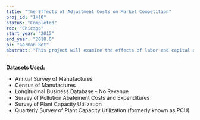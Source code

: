 ```yaml
---
title: "The Effects of Adjustment Costs on Market Competition"
proj_id: "1410"
status: "Completed"
rdc: "Chicago"
start_year: "2015"
end_year: "2018.0"
pi: "German Bet"
abstract: "This project will examine the effects of labor and capital adjustment costs on market competition and market structure. This question is of particular interest since capacity addition and withdrawal decisions are important strategic decisions that can have a significant impact on price and profitability in the short run. Moreover, given that investment is long-lived, it is a critical determinant of how the competitive environment evolves in the long-run. Although the empirical literature in industrial organization has widely explored the connection between market structure and the competitiveness of market outcomes, the literature connecting labor and capital adjustment costs and market competition is scarce. This project will attempt to fill this gap in the literature by conducting a detailed microeconomic analysis using plant-level data. The relationship between four main topics and adjustment costs will be studied: entry and exit, investment, market power, and technology adoption."
---
```


**Datasets Used:**

  - Annual Survey of Manufactures 
  - Census of Manufactures 
  - Longitudinal Business Database - No Revenue 
  - Survey of Pollution Abatement Costs and Expenditures 
  - Survey of Plant Capacity Utilization 
  - Quarterly Survey of Plant Capacity Utilization (formerly known as PCU) 

